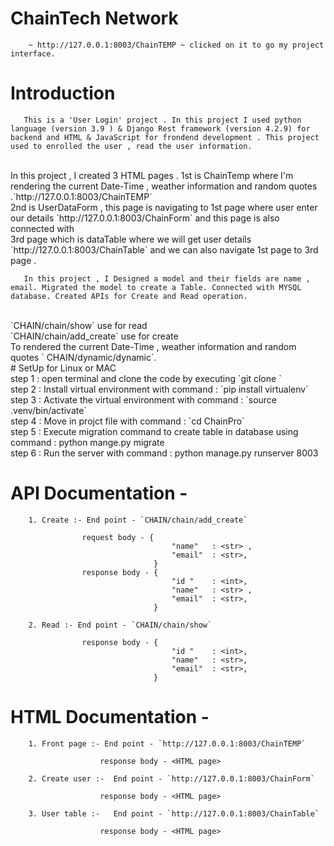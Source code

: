 # ChainTech Network
        ~ http://127.0.0.1:8003/ChainTEMP ~ clicked on it to go my project interface.

# Introduction <br>
       This is a 'User Login' project . In this project I used python language (version 3.9 ) & Django Rest framework (version 4.2.9) for backend and HTML & JavaScript for frondend development . This project used to enrolled the user , read the user information. 
<br>
       In this project , I created 3 HTML pages . 1st is ChainTemp where I'm rendering the current Date-Time , weather information and random quotes .`http://127.0.0.1:8003/ChainTEMP` <br> 2nd is UserDataForm , this page is navigating to 1st page where user enter our details  `http://127.0.0.1:8003/ChainForm` and this page is also connected with <br> 3rd page which is dataTable where we will get user details `http://127.0.0.1:8003/ChainTable`  and we can also navigate 1st page to 3rd page . <br>

       In this project , I Designed a model and their fields are name , email. Migrated the model to create a Table. Connected with MYSQL database. Created APIs for Create and Read operation. 
 <br>
`CHAIN/chain/show` use for read <br> `CHAIN/chain/add_create` use for create <br>
To rendered the current Date-Time , weather information and random quotes ` CHAIN/dynamic/dynamic`.

<br>
# SetUp for Linux or MAC <br>
step 1 : open terminal and clone the code by executing `git clone <https://github.com/Srishti-bansal1/Registration.git>`
<br>
step 2 : Install virtual environment  with command : `pip install virtualenv`
<br>
step 3 : Activate the virtual environment with command : `source  .venv/bin/activate`
<br>
step 4 : Move in projct file with command : `cd ChainPro`
<br>
step 5 : Execute migration command to create table in database using command : python mange.py migrate
<br>
step 6 : Run the server with command : python manage.py runserver 8003
<br> 

# API Documentation -<br>
        1. Create :- End point - `CHAIN/chain/add_create`

                    request body - {	
                                        "name"   : <str> ,
                                        "email"  : <str>,
                                    }	
                    response body - {	
                                        "id "    : <int>,
                                        "name"   : <str> ,
                                        "email"  : <str>,
                                    }

        2. Read :- End point - `CHAIN/chain/show`
        
                    response body - {	
                                        "id "    : <int>,
                                        "name"   : <str>,
                                        "email"  : <str>,
                                    }

# HTML Documentation - <br>
        1. Front page :- End point - `http://127.0.0.1:8003/ChainTEMP`

                        response body - <HTML page>       

        2. Create user :-  End point - `http://127.0.0.1:8003/ChainForm`  

                        response body - <HTML page>

        3. User table :-   End point - `http://127.0.0.1:8003/ChainTable`

                        response body - <HTML page>
                           	
